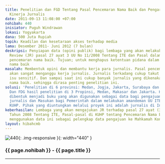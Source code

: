 ```yaml
---
title: Penelitian dan FGD Tentang Pasal Pencemaran Nama Baik dan Pengaruhnya Terhadap
  Kinerja Jurnalis
date: 2011-09-13 11:08:00 +07:00
nohibah: 440
inisiator: Puguh Windrawan
lokasi: Yogyakarta
dana: 500 Juta Rupiah
topik: Keadilan dan kesetaraan akses terhadap media
lama: Desember 2011- Juni 2012 (7 bulan)
deskripsi: Penyiapan data (opini publik) bagi lembaga yang akan melakukan Judicial
  Review (JR) pasal 27 ayat 3 UU No 11/2008 Tentang ITE dan Pasal dalam KUHP tentang
  pencemaran nama baik. Tujuan; untuk menghapus ketentuan pidana dalam kasus pencemaran
  nama baik
masalah: Membentuk opini dan membantu kerja para jurnalis. Pasal pencemaran nama baik
  akan sangat menganggu kerja jurnalis. Jurnalis terkadang cukup takut untuk memberitakan
  isu sensitif. Dan sampai saat ini cukup banyak jurnalis yang dikenakan pasal pencemaran
  nama baik. sehingga dirasa penting penelitian ini.
solusi: 'Penelitian di 6 provinsi: Medan, Jogja, Jakarta, Surabaya dan Makasar, NTB.
  Dan FDG hasil penelitian di 3 Propinsi, Medan, Makasar dan Jakarta. Hasilnya akan
  dibentuk menjadi buku yang akan digunakan sebagai data bagi pengajuan JR dari organisasi
  jurnalis dan Masukan bagi Pemerintah dalam melakukan amandeman UU ITE dan amandeman
  KUHP. Pihak yang diuntungkan melalui proyek ini adalah jurnalis di Indonesia.'
keberhasilan: Lembaga yang akan mengajukan JR terhadap pasal 27 ayat (3) UU No. 11
  Tahun 2008 Tentang ITE, Pasal-pasal di KUHP tentang Pencemaran Nama baik, kemudian
  menggunakan data ini sebagai pelengkap data pengajuan ke Mahkamah Konstitusi
layout: hibahcmb
---
```


![440](/static/img/hibahcmb/440.png){: .img-responsive }{: width="440" }

### {{ page.nohibah }} - {{ page.title }}

---
